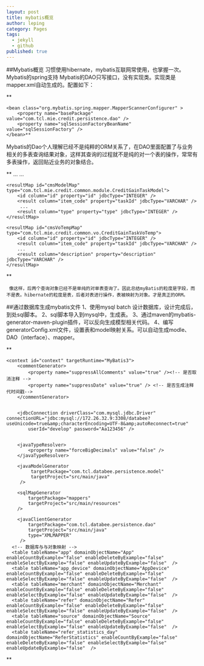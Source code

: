 ```yaml
---
layout: post
title: mybatis概览
author: leping
category: Pages
tags: 
  - jekyll
  - github
published: true
---
```


##Mybatis概览
  习惯使用hibernate，mybatis互联网常使用，也掌握一次。  
Mybatis的spring支持
    Mybatis的DAO只写接口，没有实现类。实现类是mapper.xml自动生成的。配置如下：  

**<bean id="sqlSessionFactory" class="org.mybatis.spring.SqlSessionFactoryBean" >
		<property name="dataSource" ref="creditDataSource" />
		<property name="mapperLocations" value="classpath:mapper/.xml" />
	</bean>

	<bean class="org.mybatis.spring.mapper.MapperScannerConfigurer" >
		<property name="basePackage" value="com.tcl.mie.credit.persistence.dao" />
		<property name="sqlSessionFactoryBeanName" value="sqlSessionFactory" />
	</bean>**  
   
   Mybatis的Dao个人理解已经不是纯粹的ORM关系了，在DAO里面配置了与业务相关的多表查询结果对象，这样其查询的过程就不是纯的对一个表的操作，常常有多表操作，返回贴近业务的对象结合。  
    
**<mapper namespace="com.tcl.mie.credit.persistence.dao.CreditItemDao">
	<resultMap id="creditItemMap" type="com.tcl.mie.credit.common.module.CreditItemModel">
		<id column="id" property="id" jdbcType="INTEGER" />
		<result column="item_code" property="itemCode" jdbcType="VARCHAR" />
		<result column="app_id" property="appId" jdbcType="VARCHAR" />
		...
        ...
		<result column="type" property="type" jdbcType="INTEGER" />
	</resultMap>
	
	<resultMap id="cmsModelMap" type="com.tcl.mie.credit.common.module.CreditGainTaskModel">
		<id column="id" property="id" jdbcType="INTEGER" />
		<result column="item_code" property="taskId" jdbcType="VARCHAR" />
         ...
		<result column="type" property="type" jdbcType="INTEGER" />
	</resultMap>
	
	<resultMap id="cmsVoTempMap" type="com.tcl.mie.credit.common.vo.CreditGainTaskVoTemp">
		<id column="id" property="id" jdbcType="INTEGER" />
		<result column="item_code" property="taskId" jdbcType="VARCHAR" />
        ...
		<result column="description" property="description" jdbcType="VARCHAR" />
	</resultMap>
  </mapper>**  
     
     像这样，后两个查询对象已经不是单纯的对单表查询了。因此总结myBatis的粒度是字段，而不是表。hibernate的粒度是表，后者对表进行操作，表被映射为对象。才是真正的ORM。  
##通过数据库生成mybatis文件
  1、使用mysql batch 设计数据库，设计完成后，到处sql脚本。
  2、sql脚本导入到mysql中，生成表。
  3、通过maven的mybatis-generator-maven-plugin插件，可以反向生成模型相关代码。
  4、编写generatorConfig.xml文件，设置表和model映射关系。可以自动生成modle、DAO（interface）、mapper。  
  
**<?xml version="1.0" encoding="UTF-8" ?>
<!DOCTYPE generatorConfiguration PUBLIC "-//mybatis.org//DTD MyBatis Generator Configuration 1.0//EN" "http://mybatis.org/dtd/mybatis-generator-config_1_0.dtd" >
<generatorConfiguration>
    <!-- <classPathEntry location="/data/work/greentool/maven/repository/mysql/mysql-connector-java/5.1.33/mysql-connector-java-5.1.33.jar" /> -->
    <classPathEntry location="D:/mvn/pro/mysql/mysql-connector-java/5.1.38/mysql-connector-java-5.1.38.jar" /> 

    <context id="context" targetRuntime="MyBatis3">
        <commentGenerator>
            <property name="suppressAllComments" value="true" /><!-- 是否取消注释 -->
            <property name="suppressDate" value="true" /> <!-- 是否生成注释代时间戳-->
        </commentGenerator>


        <jdbcConnection driverClass="com.mysql.jdbc.Driver" connectionURL="jdbc:mysql://172.26.32.9:3308/databee?useUnicode=true&amp;characterEncoding=UTF-8&amp;autoReconnect=true"
            userId="develop" password="Aa123456" />


        <javaTypeResolver>
            <property name="forceBigDecimals" value="false" />
        </javaTypeResolver>

        <javaModelGenerator
             targetPackage="com.tcl.databee.persistence.model" 
             targetProject="src/main/java" 
         />
         
        <sqlMapGenerator 
            targetPackage="mappers" 
            targetProject="src/main/resources" 
        />
        
        <javaClientGenerator 
            targetPackage="com.tcl.databee.persistence.dao" 
            targetProject="src/main/java"
            type="XMLMAPPER"
         />
      <!-- 数据库与与对象映射 -->
      <table tableName="app" domainObjectName="App" enableCountByExample="false" enableDeleteByExample="false" enableSelectByExample="false" enableUpdateByExample="false"  />
      <table tableName="app_device" domainObjectName="AppDevice" enableCountByExample="false" enableDeleteByExample="false" enableSelectByExample="false" enableUpdateByExample="false"  />
      <table tableName="merchant" domainObjectName="Merchant" enableCountByExample="false" enableDeleteByExample="false" enableSelectByExample="false" enableUpdateByExample="false"  />
      <table tableName="refer" domainObjectName="Refer" enableCountByExample="false" enableDeleteByExample="false" enableSelectByExample="false" enableUpdateByExample="false"  />
      <table tableName="source" domainObjectName="Source" enableCountByExample="false" enableDeleteByExample="false" enableSelectByExample="false" enableUpdateByExample="false"  />
      <table tableName="refer_statistics_day" domainObjectName="ReferStatistics" enableCountByExample="false" enableDeleteByExample="false" enableSelectByExample="false" enableUpdateByExample="false"  />
   </context>
</generatorConfiguration>**
  
  
